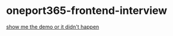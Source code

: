# oneport365-frontend-interview

[show me the demo or it didn't happen](https://optimistic-khorana.netlify.app)
